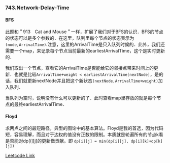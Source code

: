### 743.Network-Delay-Time

#### BFS
此题和＂913　Cat and Mouse＂一样，扩展了我们对于BFS的认识．BFS的节点的状态可以是多个参数的．在这里，队列里每个节点的状态表示为```(node,ArrivalTime)```.注意，这里的ArrivalTime是只入队列时候的．此外，我们还需要一个map，来记录每个节点当前最新的earliestArrivalTime，这个是实时更新的．

我们取出一个节点，查看它的ArrivalTime是否能给它的邻接点带来时间上的更新．也就是比较```ArrivalTime+weight < earliestArrivalTime[nextNode]```，是的话，我们就更新nextNode并且把这个新状态```(nextNode,ArrivalTime+weight)```加入队列．

当队列为空时，说明没有什么可以更新的了．此时查看map里存放的就是每个节点的最终earliestArrivalTime．

#### Floyd
求两点之间的最短路径，典型的图论中的基本算法。Floyd是我的首选，因为代码短，容易理解，而且对于边权的值没有正数的限制。本质就是轮遍所有的节点k看是否能对dp[i][j]的更新做贡献。即 ```dp[i][j] = min(dp[i][j], dp[i][k]+dp[k][j])```


[Leetcode Link](https://leetcode.com/problems/network-delay-time)